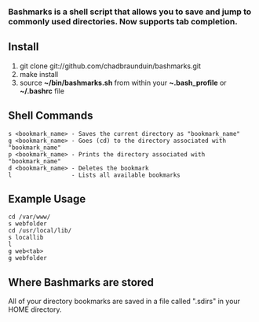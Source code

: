 ### Bashmarks is a shell script that allows you to save and jump to commonly used directories. Now supports tab completion.

## Install

1. git clone git://github.com/chadbraunduin/bashmarks.git
2. make install
3. source **~/bin/bashmarks.sh** from within your **~.bash\_profile** or **~/.bashrc** file

## Shell Commands

    s <bookmark_name> - Saves the current directory as "bookmark_name"
    g <bookmark_name> - Goes (cd) to the directory associated with "bookmark_name"
    p <bookmark_name> - Prints the directory associated with "bookmark_name"
    d <bookmark_name> - Deletes the bookmark
    l                 - Lists all available bookmarks
    
## Example Usage

    cd /var/www/
    s webfolder
    cd /usr/local/lib/
    s locallib
    l
    g web<tab>
    g webfolder

## Where Bashmarks are stored
    
All of your directory bookmarks are saved in a file called ".sdirs" in your HOME directory.
